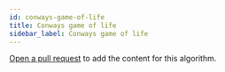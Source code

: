 ```yaml
---
id: conways-game-of-life
title: Conways game of life
sidebar_label: Conways game of life
---
```


[Open a pull request](https://github.com/AllAlgorithms/algorithms/tree/master/docs/conways-game-of-life.md) to add the content for this algorithm.